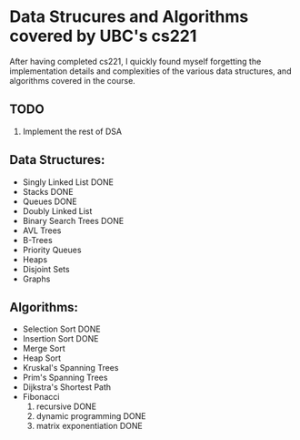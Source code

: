# Data Strucures and Algorithms covered by UBC's cs221

After having completed cs221, I quickly found myself forgetting the implementation
details and complexities of the various data structures, and algorithms covered in
the course.


## TODO
1. Implement the rest of DSA

## Data Structures:
- Singly Linked List        DONE
- Stacks                    DONE
- Queues                    DONE
- Doubly Linked List
- Binary Search Trees       DONE
- AVL Trees
- B-Trees
- Priority Queues
- Heaps
- Disjoint Sets
- Graphs

## Algorithms:
- Selection Sort            DONE
- Insertion Sort            DONE
- Merge Sort
- Heap Sort
- Kruskal's Spanning Trees
- Prim's Spanning Trees
- Dijkstra's Shortest Path
- Fibonacci
  1. recursive              DONE
  2. dynamic programming    DONE
  3. matrix exponentiation  DONE
